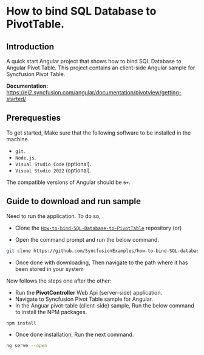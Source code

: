# How to bind SQL Database to PivotTable.

## Introduction

A quick start Angular project that shows how to bind SQL Database to Angular Pivot Table. This project contains an client-side Angular sample for Syncfusion Pivot Table.

**Documentation:** https://ej2.syncfusion.com/angular/documentation/pivotview/getting-started/

## Prerequesties

To get started, Make sure that the following software to be installed in the machine.

* `git`.
* `Node.js`.
* `Visual Studio Code` (optional).
* `Visual Studio 2022` (optional).

The compatible versions of Angular should be `6+`.

## Guide to download and run sample

Need to run the application. To do so,

* Clone the [`How-to-bind-SQL-Database-to-PivotTable`](https://github.com/SyncfusionExamples/how-to-bind-SQL-database-to-pivot-table) repository (or)

* Open the command prompt and run the below command.

```sh
git clone https://github.com/SyncfusionExamples/how-to-bind-SQL-database-to-pivot-table.git
```

* Once done with downloading, Then navigate to the path where it has been stored in your system

Now follows the steps one after the other:

* Run the **PivotController** Web Api (server-side) application.
* Navigate to Syncfusion Pivot Table sample for Angular.
* In the Anguar pivot-table (client-side) sample, Run the below command to install the NPM packages.
```sh
npm install
```
* Once done installation, Run the next command.
```sh
ng serve --open
```